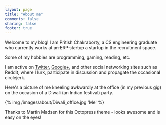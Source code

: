 ```yaml
---
layout: page
title: "About me"
comments: false 
sharing: false
footer: true
---
```


Welcome to my blog! I am Pritish Chakraborty, a CS engineering graduate
who currently works at ~~an ERP startup~~ a startup in the recruitment space.

Some of my hobbies are programming, gaming, reading, etc.

I am active on [Twitter](https://twitter.com/Crank7), [Google+](https://plus.google.com/PritishChakraborty08), and
other social networking sites such as Reddit, where I lurk, participate in discussion 
and propagate the occasional circlejerk.

Here's a picture of me kneeling awkwardly at the office (in my previous gig)
on the occasion of a Diwali (an Indian festival) party.

{% img /images/about/Diwali_office.jpg 'Me' %}

Thanks to Martin Madsen for this Octopress theme - looks awesome and is easy on the eyes!
